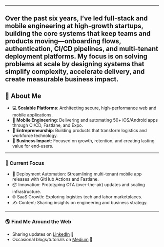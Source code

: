 
---
Over the past six years, I’ve led full-stack and mobile engineering at high-growth startups, building the core systems that keep teams and products moving—onboarding flows, authentication, CI/CD pipelines, and multi-tenant deployment platforms. My focus is on solving problems at scale by designing systems that simplify complexity, accelerate delivery, and create measurable business impact. 
---

## 🌟 **About Me**

- 💻 **Scalable Platforms**: Architecting secure, high-performance web and mobile applications.
- 📱 **Mobile Engineering**: Delivering and automating 50+ iOS/Android apps through CI/CD, Fastlane, and Expo.
- 🚀 **Entrepreneurship**: Building products that transform logistics and workforce technology.
- 🎯 **Business Impact**: Focused on growth, retention, and creating lasting value for end-users.

---

### 📍 **Current Focus**
- 🔑 Deployment Automation: Streamlining multi-tenant mobile app releases with GitHub Actions and Fastlane.
- 📦 Innovation: Prototyping OTA (over-the-air) updates and scaling infrastructure.
- 🌐 SaaS Growth: Exploring logistics tech and labor marketplaces.
- ✍️ Content: Sharing insights on engineering and business strategy.

---

### 🌎 **Find Me Around the Web**

- Sharing updates on [LinkedIn](https://www.linkedin.com/in/daniel-dayto/) 💼
- Occasional blogs/tutorials on [Medium](https://medium.com/@danielcdayto) 🎥
